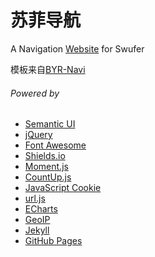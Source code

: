 # 苏菲导航
A Navigation [Website](https://swufer-home.github.io/swufer-home) for Swufer

模板来自[BYR-Navi](https://github.com/BYR-Navi/BYR-Navi)

###### Powered by
- [Semantic UI](http://semantic-ui.com/)
- [jQuery](http://jquery.com/)
- [Font Awesome](http://fontawesome.io/)
- [Shields.io](http://shields.io/)
- [Moment.js](http://momentjs.com/)
- [CountUp.js](http://inorganik.github.io/countUp.js/)
- [JavaScript Cookie](https://github.com/js-cookie/js-cookie)
- [url.js](https://github.com/websanova/js-url)
- [ECharts](http://echarts.baidu.com/)
- [GeoIP](http://www.maxmind.com)
- [Jekyll](http://jekyllrb.com/)
- [GitHub Pages](https://pages.github.com/)

